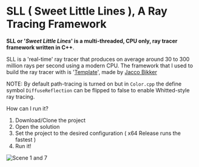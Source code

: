 # SLL ( Sweet Little Lines ), A Ray Tracing Framework
**SLL or '_Sweet Little Lines_' is a multi-threaded, CPU only, ray tracer framework written in C++**.

SLL is a 'real-time' ray tracer that produces on average around 30 to 300 million rays per second using a modern CPU. 
The framework that I used to build the ray tracer with is '[Template](https://github.com/jbikker/tmpl8)', made by [Jacco Bikker](https://github.com/jbikker)

NOTE: By default path-tracing is turned on but in `Color.cpp` the define symbol `DiffuseReflection` can be flipped to false to enable Whitted-style ray tracing.

How can I run it?
1. Download/Clone the project
2. Open the solution
3. Set the project to the desired configuration ( x64 Release runs the fastest )
4. Run it!

![Scene 1 and 7](https://user-images.githubusercontent.com/47507160/162332296-dc3750eb-6e36-45a4-98e0-f424758cc6df.png)
